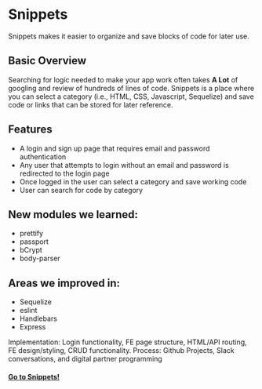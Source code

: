 # Snippets
Snippets makes it easier to organize and save blocks of code for later use.


## Basic Overview
Searching for logic needed to make your app work often takes __A Lot__ of googling and review of hundreds of lines of code. Snippets is a place where you can select a category (i.e., HTML, CSS, Javascript, Sequelize) and save code or links that can be stored for later reference.


## Features
* A login and sign up page that requires email and password authentication
* Any user that attempts to login without an email and password is redirected to the login page
* Once logged in the user can select a category and save working code
* User can search for code by category

## New modules we learned:
* prettify
* passport
* bCrypt
* body-parser

## Areas we improved in:
* Sequelize
* eslint
* Handlebars
* Express

Implementation:
Login functionality, FE page structure, HTML/API routing, FE design/styling, CRUD functionality.
Process: Github Projects, Slack conversations, and digital partner programming







#### [Go to Snippets!](https://morning-harbor-79094.herokuapp.com/)

